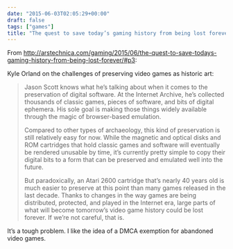 ```yaml
---
date: "2015-06-03T02:05:29+00:00"
draft: false
tags: ["games"]
title: "The quest to save today’s gaming history from being lost forever"
---
```

From http://arstechnica.com/gaming/2015/06/the-quest-to-save-todays-gaming-history-from-being-lost-forever/#p3:

Kyle Orland on the challenges of preserving video games as historic art:

>Jason Scott knows what he’s talking about when it comes to the preservation of digital software. At the Internet Archive, he’s collected thousands of classic games, pieces of software, and bits of digital ephemera. His sole goal is making those things widely available through the magic of browser-based emulation.
>
>Compared to other types of archaeology, this kind of preservation is still relatively easy for now. While the magnetic and optical disks and ROM cartridges that hold classic games and software will eventually be rendered unusable by time, it’s currently pretty simple to copy their digital bits to a form that can be preserved and emulated well into the future.
>
>But paradoxically, an Atari 2600 cartridge that’s nearly 40 years old is much easier to preserve at this point than many games released in the last decade. Thanks to changes in the way games are being distributed, protected, and played in the Internet era, large parts of what will become tomorrow’s video game history could be lost forever. If we’re not careful, that is.

It’s a tough problem. I like the idea of a DMCA exemption for abandoned video games.

